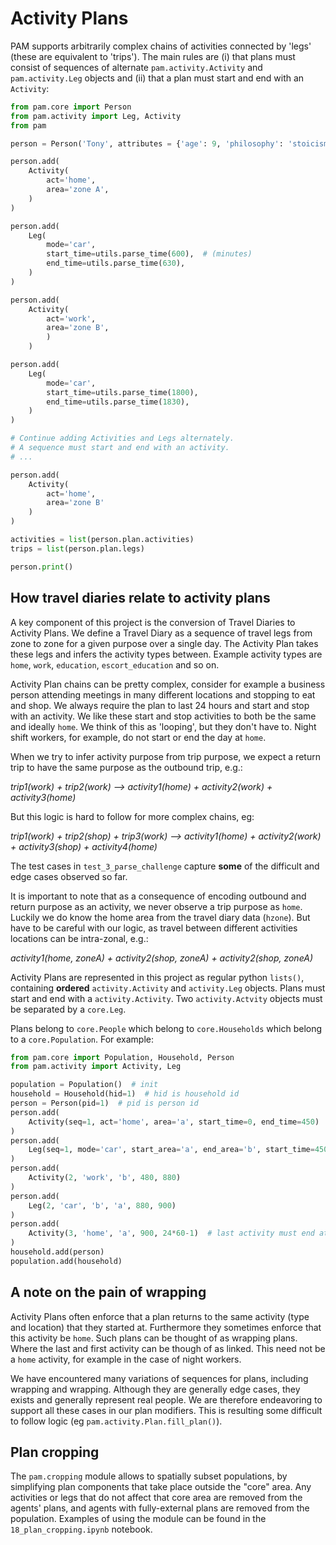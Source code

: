 # Activity Plans

PAM supports arbitrarily complex chains of activities connected by 'legs' (these are equivalent to 'trips').
The main rules are (i) that plans must consist of sequences of alternate `pam.activity.Activity` and `pam.activity.Leg` objects and (ii) that a plan must start and end with an `Activity`:

``` python
from pam.core import Person
from pam.activity import Leg, Activity
from pam

person = Person('Tony', attributes = {'age': 9, 'philosophy': 'stoicism'})

person.add(
    Activity(
        act='home',
        area='zone A',
    )
)

person.add(
    Leg(
        mode='car',
        start_time=utils.parse_time(600),  # (minutes)
        end_time=utils.parse_time(630),
    )
)

person.add(
    Activity(
        act='work',
        area='zone B',
        )
    )

person.add(
    Leg(
        mode='car',
        start_time=utils.parse_time(1800),
        end_time=utils.parse_time(1830),
    )
)

# Continue adding Activities and Legs alternately.
# A sequence must start and end with an activity.
# ...

person.add(
    Activity(
        act='home',
        area='zone B'
    )
)

activities = list(person.plan.activities)
trips = list(person.plan.legs)

person.print()

```

## How travel diaries relate to activity plans

A key component of this project is the conversion of Travel Diaries to Activity Plans.
We define a Travel Diary as a sequence of travel legs from zone to zone for a given purpose over a single day.
The Activity Plan takes these legs and infers the activity types between.
Example activity types are `home`, `work`, `education`, `escort_education` and so on.

Activity Plan chains can be pretty complex, consider for example a business person attending meetings in many different locations and stopping to eat and shop.
We always require the plan to last 24 hours and start and stop with an activity.
We like these start and stop activities to both be the same and ideally `home`.
We think of this as 'looping', but they don't have to.
Night shift workers, for example, do not start or end the day at `home`.

When we try to infer activity purpose from trip purpose, we expect a return trip to have the same purpose as the outbound trip, e.g.:

*trip1(work) + trip2(work) --> activity1(home) + activity2(work) + activity3(home)*

But this logic is hard to follow for more complex chains, eg:

*trip1(work) + trip2(shop) + trip3(work) --> activity1(home) + activity2(work) + activity3(shop) + activity4(home)*

The test cases in `test_3_parse_challenge` capture **some** of the difficult and edge cases observed so far.

It is important to note that as a consequence of encoding outbound and return purpose as an activity, we never observe a trip purpose as `home`.
Luckily we do know the home area from the travel diary data (`hzone`).
But have to be careful with our logic, as travel between different activities locations can be intra-zonal, e.g.:

*activity1(home, zoneA) + activity2(shop, zoneA) + activity2(shop, zoneA)*

Activity Plans are represented in this project as regular python `lists()`, containing **ordered** `activity.Activity` and `activity.Leg` objects.
Plans must start and end with a `activity.Activity`.
Two `activity.Actvity` objects must be separated by a `core.Leg`.

Plans belong to `core.People` which belong to `core.Households` which belong to a `core.Population`. For example:

``` python
from pam.core import Population, Household, Person
from pam.activity import Activity, Leg

population = Population()  # init
household = Household(hid=1)  # hid is household id
person = Person(pid=1)  # pid is person id
person.add(
    Activity(seq=1, act='home', area='a', start_time=0, end_time=450)  # time in minutes
)
person.add(
    Leg(seq=1, mode='car', start_area='a', end_area='b', start_time=450, end_time=480)
)
person.add(
    Activity(2, 'work', 'b', 480, 880)
)
person.add(
    Leg(2, 'car', 'b', 'a', 880, 900)
)
person.add(
    Activity(3, 'home', 'a', 900, 24*60-1)  # last activity must end at 23:59(:59)
)
household.add(person)
population.add(household)
```

## A note on the pain of wrapping

Activity Plans often enforce that a plan returns to the same activity (type and location) that they started at.
Furthermore they sometimes enforce that this activity be `home`.
Such plans can be thought of as wrapping plans.
Where the last and first activity can be though of as linked.
This need not be a `home` activity, for example in the case of night workers.

We have encountered many variations of sequences for plans, including wrapping and wrapping.
Although they are generally edge cases, they exists and generally represent real people.
We are therefore endeavoring to support all these cases in our plan modifiers.
This is resulting some difficult to follow logic (eg `pam.activity.Plan.fill_plan()`).

## Plan cropping
The `pam.cropping` module allows to spatially subset populations, by simplifying plan components that take place outside the "core" area.
Any activities or legs that do not affect that core area are removed from the agents' plans, and agents with fully-external plans are removed from the population.
Examples of using the module can be found in the `18_plan_cropping.ipynb` notebook.